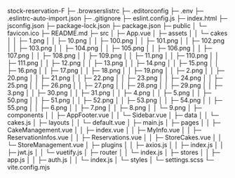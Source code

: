 stock-reservation-F
├─ .browserslistrc
├─ .editorconfig
├─ .env
├─ .eslintrc-auto-import.json
├─ .gitignore
├─ eslint.config.js
├─ index.html
├─ jsconfig.json
├─ package-lock.json
├─ package.json
├─ public
│  └─ favicon.ico
├─ README.md
├─ src
│  ├─ App.vue
│  ├─ assets
│  │  └─ cakes
│  │     ├─ 1.png
│  │     ├─ 10.png
│  │     ├─ 100.png
│  │     ├─ 101.png
│  │     ├─ 102.png
│  │     ├─ 103.png
│  │     ├─ 104.png
│  │     ├─ 105.png
│  │     ├─ 106.png
│  │     ├─ 107.png
│  │     ├─ 108.png
│  │     ├─ 109.png
│  │     ├─ 11.png
│  │     ├─ 110.png
│  │     ├─ 111.png
│  │     ├─ 12.png
│  │     ├─ 13.png
│  │     ├─ 14.png
│  │     ├─ 15.png
│  │     ├─ 16.png
│  │     ├─ 17.png
│  │     ├─ 18.png
│  │     ├─ 19.png
│  │     ├─ 2.png
│  │     ├─ 20.png
│  │     ├─ 21.png
│  │     ├─ 22.png
│  │     ├─ 23.png
│  │     ├─ 24.png
│  │     ├─ 25.png
│  │     ├─ 26.png
│  │     ├─ 27.png
│  │     ├─ 28.png
│  │     ├─ 29.png
│  │     ├─ 3.png
│  │     ├─ 30.png
│  │     ├─ 31.png
│  │     ├─ 4.png
│  │     ├─ 5.png
│  │     ├─ 50.png
│  │     ├─ 51.png
│  │     ├─ 52.png
│  │     ├─ 53.png
│  │     ├─ 54.png
│  │     ├─ 55.png
│  │     ├─ 6.png
│  │     ├─ 7.png
│  │     ├─ 8.png
│  │     └─ 9.png
│  ├─ components
│  │  ├─ AppFooter.vue
│  │  └─ Sidebar.vue
│  ├─ data
│  │  └─ cakes.js
│  ├─ layouts
│  │  └─ default.vue
│  ├─ main.js
│  ├─ pages
│  │  ├─ CakeManagement.vue
│  │  ├─ index.vue
│  │  ├─ MyInfo.vue
│  │  ├─ ReservationInfos.vue
│  │  ├─ Reservations.vue
│  │  ├─ StoreCakes.vue
│  │  └─ StoreManagement.vue
│  ├─ plugins
│  │  ├─ axios.js
│  │  ├─ index.js
│  │  ├─ jwt.js
│  │  └─ vuetify.js
│  ├─ router
│  │  └─ index.js
│  ├─ stores
│  │  ├─ app.js
│  │  ├─ auth.js
│  │  └─ index.js
│  └─ styles
│     └─ settings.scss
└─ vite.config.mjs